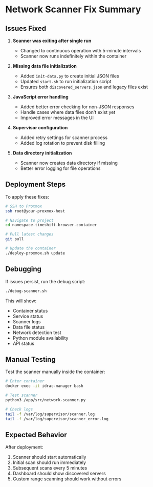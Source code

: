# Network Scanner Fix Summary

## Issues Fixed

1. **Scanner was exiting after single run**
   - Changed to continuous operation with 5-minute intervals
   - Scanner now runs indefinitely within the container

2. **Missing data file initialization**
   - Added `init-data.py` to create initial JSON files
   - Updated `start.sh` to run initialization script
   - Ensures both `discovered_servers.json` and legacy files exist

3. **JavaScript error handling**
   - Added better error checking for non-JSON responses
   - Handle cases where data files don't exist yet
   - Improved error messages in the UI

4. **Supervisor configuration**
   - Added retry settings for scanner process
   - Added log rotation to prevent disk filling

5. **Data directory initialization**
   - Scanner now creates data directory if missing
   - Better error logging for file operations

## Deployment Steps

To apply these fixes:

```bash
# SSH to Proxmox
ssh root@your-proxmox-host

# Navigate to project
cd namespace-timeshift-browser-container

# Pull latest changes
git pull

# Update the container
./deploy-proxmox.sh update
```

## Debugging

If issues persist, run the debug script:

```bash
./debug-scanner.sh
```

This will show:
- Container status
- Service status
- Scanner logs
- Data file status
- Network detection test
- Python module availability
- API status

## Manual Testing

Test the scanner manually inside the container:

```bash
# Enter container
docker exec -it idrac-manager bash

# Test scanner
python3 /app/src/network-scanner.py

# Check logs
tail -f /var/log/supervisor/scanner.log
tail -f /var/log/supervisor/scanner_error.log
```

## Expected Behavior

After deployment:
1. Scanner should start automatically
2. Initial scan should run immediately
3. Subsequent scans every 5 minutes
4. Dashboard should show discovered servers
5. Custom range scanning should work without errors